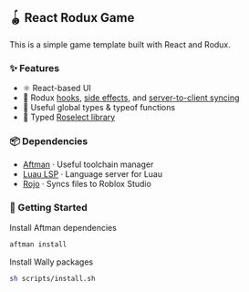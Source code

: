 ## 🪀 React Rodux Game

This is a simple game template built with React and Rodux.

### ✨ Features

- ⚛️ React-based UI
- 🔌 Rodux [hooks](src/client/providers/ReactRodux.lua), [side effects](src/shared/store/effects.lua), and [server-to-client syncing](src/server/store/middleware/serverToClientMiddleware.lua)
- 🧬 Useful global types & typeof functions
- 🔎 Typed [Roselect library](src/shared/utils/roselect/)

### 📦 Dependencies

- [Aftman](https://github.com/LPGhatguy/aftman) · Useful toolchain manager
- [Luau LSP](https://marketplace.visualstudio.com/items?itemName=JohnnyMorganz.luau-lsp) · Language server for Luau
- [Rojo](https://marketplace.visualstudio.com/items?itemName=evaera.vscode-rojo) · Syncs files to Roblox Studio

### 🚀 Getting Started

Install Aftman dependencies

```sh
aftman install
```

Install Wally packages

```sh
sh scripts/install.sh
```
